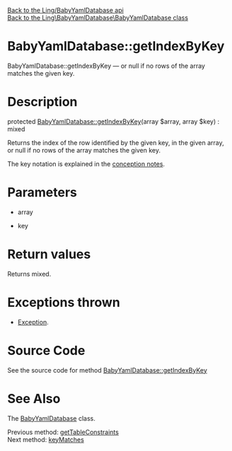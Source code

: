[Back to the Ling/BabyYamlDatabase api](https://github.com/lingtalfi/BabyYamlDatabase/blob/master/doc/api/Ling/BabyYamlDatabase.md)<br>
[Back to the Ling\BabyYamlDatabase\BabyYamlDatabase class](https://github.com/lingtalfi/BabyYamlDatabase/blob/master/doc/api/Ling/BabyYamlDatabase/BabyYamlDatabase.md)


BabyYamlDatabase::getIndexByKey
================



BabyYamlDatabase::getIndexByKey — or null if no rows of the array matches the given key.




Description
================


protected [BabyYamlDatabase::getIndexByKey](https://github.com/lingtalfi/BabyYamlDatabase/blob/master/doc/api/Ling/BabyYamlDatabase/BabyYamlDatabase/getIndexByKey.md)(array $array, array $key) : mixed




Returns the index of the row identified by the given key, in the given array,
or null if no rows of the array matches the given key.

The key notation is explained in the [conception notes](https://github.com/lingtalfi/BabyYamlDatabase/blob/master/doc/pages/conception-notes.md).




Parameters
================


- array

    

- key

    


Return values
================

Returns mixed.


Exceptions thrown
================

- [Exception](http://php.net/manual/en/class.exception.php).&nbsp;







Source Code
===========
See the source code for method [BabyYamlDatabase::getIndexByKey](https://github.com/lingtalfi/BabyYamlDatabase/blob/master/BabyYamlDatabase.php#L270-L278)


See Also
================

The [BabyYamlDatabase](https://github.com/lingtalfi/BabyYamlDatabase/blob/master/doc/api/Ling/BabyYamlDatabase/BabyYamlDatabase.md) class.

Previous method: [getTableConstraints](https://github.com/lingtalfi/BabyYamlDatabase/blob/master/doc/api/Ling/BabyYamlDatabase/BabyYamlDatabase/getTableConstraints.md)<br>Next method: [keyMatches](https://github.com/lingtalfi/BabyYamlDatabase/blob/master/doc/api/Ling/BabyYamlDatabase/BabyYamlDatabase/keyMatches.md)<br>

